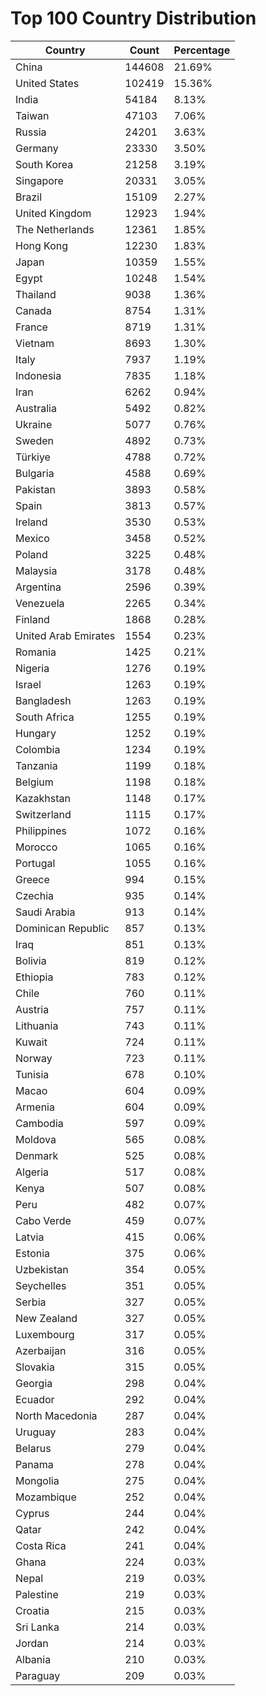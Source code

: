 # Top 100 Country Distribution
| Country | Count | Percentage |
|----|----|----|
| China | 144608 | 21.69% |
| United States | 102419 | 15.36% |
| India | 54184 | 8.13% |
| Taiwan | 47103 | 7.06% |
| Russia | 24201 | 3.63% |
| Germany | 23330 | 3.50% |
| South Korea | 21258 | 3.19% |
| Singapore | 20331 | 3.05% |
| Brazil | 15109 | 2.27% |
| United Kingdom | 12923 | 1.94% |
| The Netherlands | 12361 | 1.85% |
| Hong Kong | 12230 | 1.83% |
| Japan | 10359 | 1.55% |
| Egypt | 10248 | 1.54% |
| Thailand | 9038 | 1.36% |
| Canada | 8754 | 1.31% |
| France | 8719 | 1.31% |
| Vietnam | 8693 | 1.30% |
| Italy | 7937 | 1.19% |
| Indonesia | 7835 | 1.18% |
| Iran | 6262 | 0.94% |
| Australia | 5492 | 0.82% |
| Ukraine | 5077 | 0.76% |
| Sweden | 4892 | 0.73% |
| Türkiye | 4788 | 0.72% |
| Bulgaria | 4588 | 0.69% |
| Pakistan | 3893 | 0.58% |
| Spain | 3813 | 0.57% |
| Ireland | 3530 | 0.53% |
| Mexico | 3458 | 0.52% |
| Poland | 3225 | 0.48% |
| Malaysia | 3178 | 0.48% |
| Argentina | 2596 | 0.39% |
| Venezuela | 2265 | 0.34% |
| Finland | 1868 | 0.28% |
| United Arab Emirates | 1554 | 0.23% |
| Romania | 1425 | 0.21% |
| Nigeria | 1276 | 0.19% |
| Israel | 1263 | 0.19% |
| Bangladesh | 1263 | 0.19% |
| South Africa | 1255 | 0.19% |
| Hungary | 1252 | 0.19% |
| Colombia | 1234 | 0.19% |
| Tanzania | 1199 | 0.18% |
| Belgium | 1198 | 0.18% |
| Kazakhstan | 1148 | 0.17% |
| Switzerland | 1115 | 0.17% |
| Philippines | 1072 | 0.16% |
| Morocco | 1065 | 0.16% |
| Portugal | 1055 | 0.16% |
| Greece | 994 | 0.15% |
| Czechia | 935 | 0.14% |
| Saudi Arabia | 913 | 0.14% |
| Dominican Republic | 857 | 0.13% |
| Iraq | 851 | 0.13% |
| Bolivia | 819 | 0.12% |
| Ethiopia | 783 | 0.12% |
| Chile | 760 | 0.11% |
| Austria | 757 | 0.11% |
| Lithuania | 743 | 0.11% |
| Kuwait | 724 | 0.11% |
| Norway | 723 | 0.11% |
| Tunisia | 678 | 0.10% |
| Macao | 604 | 0.09% |
| Armenia | 604 | 0.09% |
| Cambodia | 597 | 0.09% |
| Moldova | 565 | 0.08% |
| Denmark | 525 | 0.08% |
| Algeria | 517 | 0.08% |
| Kenya | 507 | 0.08% |
| Peru | 482 | 0.07% |
| Cabo Verde | 459 | 0.07% |
| Latvia | 415 | 0.06% |
| Estonia | 375 | 0.06% |
| Uzbekistan | 354 | 0.05% |
| Seychelles | 351 | 0.05% |
| Serbia | 327 | 0.05% |
| New Zealand | 327 | 0.05% |
| Luxembourg | 317 | 0.05% |
| Azerbaijan | 316 | 0.05% |
| Slovakia | 315 | 0.05% |
| Georgia | 298 | 0.04% |
| Ecuador | 292 | 0.04% |
| North Macedonia | 287 | 0.04% |
| Uruguay | 283 | 0.04% |
| Belarus | 279 | 0.04% |
| Panama | 278 | 0.04% |
| Mongolia | 275 | 0.04% |
| Mozambique | 252 | 0.04% |
| Cyprus | 244 | 0.04% |
| Qatar | 242 | 0.04% |
| Costa Rica | 241 | 0.04% |
| Ghana | 224 | 0.03% |
| Nepal | 219 | 0.03% |
| Palestine | 219 | 0.03% |
| Croatia | 215 | 0.03% |
| Sri Lanka | 214 | 0.03% |
| Jordan | 214 | 0.03% |
| Albania | 210 | 0.03% |
| Paraguay | 209 | 0.03% |

